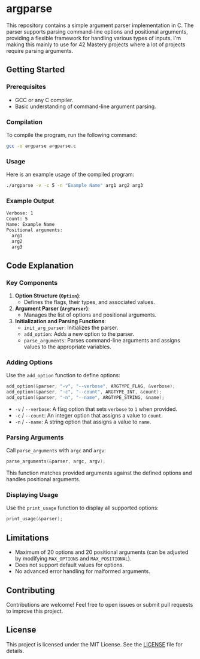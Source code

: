 # argparse

This repository contains a simple argument parser implementation in C. The parser supports parsing command-line options and positional arguments, providing a flexible framework for handling various types of inputs. I'm making this mainly to use for 42 Mastery projects where a lot of projects require parsing arguments.

## Getting Started

### Prerequisites

- GCC or any C compiler.
- Basic understanding of command-line argument parsing.

### Compilation

To compile the program, run the following command:

```bash
gcc -o argparse argparse.c
```

### Usage

Here is an example usage of the compiled program:

```bash
./argparse -v -c 5 -n "Example Name" arg1 arg2 arg3
```

### Example Output

```bash
Verbose: 1
Count: 5
Name: Example Name
Positional arguments:
  arg1
  arg2
  arg3
```

## Code Explanation

### Key Components

1. **Option Structure (`Option`)**:
   - Defines the flags, their types, and associated values.
2. **Argument Parser (`ArgParser`)**:
   - Manages the list of options and positional arguments.
3. **Initialization and Parsing Functions**:
   - `init_arg_parser`: Initializes the parser.
   - `add_option`: Adds a new option to the parser.
   - `parse_arguments`: Parses command-line arguments and assigns values to the appropriate variables.

### Adding Options

Use the `add_option` function to define options:

```c
add_option(&parser, "-v", "--verbose", ARGTYPE_FLAG, &verbose);
add_option(&parser, "-c", "--count", ARGTYPE_INT, &count);
add_option(&parser, "-n", "--name", ARGTYPE_STRING, &name);
```

- `-v` / `--verbose`: A flag option that sets `verbose` to `1` when provided.
- `-c` / `--count`: An integer option that assigns a value to `count`.
- `-n` / `--name`: A string option that assigns a value to `name`.

### Parsing Arguments

Call `parse_arguments` with `argc` and `argv`:

```c
parse_arguments(&parser, argc, argv);
```

This function matches provided arguments against the defined options and handles positional arguments.

### Displaying Usage

Use the `print_usage` function to display all supported options:

```c
print_usage(&parser);
```

## Limitations

- Maximum of 20 options and 20 positional arguments (can be adjusted by modifying `MAX_OPTIONS` and `MAX_POSITIONAL`).
- Does not support default values for options.
- No advanced error handling for malformed arguments.

## Contributing

Contributions are welcome! Feel free to open issues or submit pull requests to improve this project.

## License

This project is licensed under the MIT License. See the [LICENSE](LICENSE) file for details.

